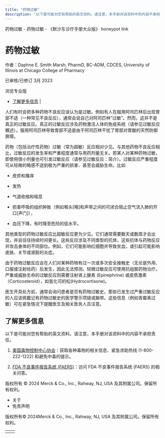 ```yaml
---
title: "药物过敏"
description: "以下是可能对您有帮助的英文资料。请注意，本手册对该资料中的内容不承担责任。"
---
```


﻿药物过敏 \- 药物过敏 \- 《默沙东诊疗手册大众版》 honeypot link

# 药物过敏

作者：Daphne E. Smith Marsh, PharmD, BC-ADM, CDCES, University of Illinois at Chicago College of Pharmacy

已审核/已修订 3月 2023

浏览专业版

- [了解更多信息](#了解更多信息_v53073927_zh) \|

人们有时会把多种药物不良反应误认为是过敏。例如有人在服用阿司匹林后出现胃部不适（一种常见不良反应），通常会说自己对阿司匹林“过敏”。然而，这并不是真正的过敏反应。真正的过敏反应涉及药物激活人体的免疫系统（请参见过敏反应概述）。服用阿司匹林导致胃部不适是由于阿司匹林干扰了胃部对胃酸的天然防御屏障。

药物（包括治疗性药物）过敏（常为超敏）反应相对少见。与其他药物不良反应相比，过敏反应的发生率和严重程度通常与用药剂量无关。若某人对某种药物过敏，即使用很小剂量也可引发过敏反应（请参见过敏反应：简介）。过敏反应严重程度可从轻微的略感不适到极为严重的损害、甚至会威胁生命。比如

- 皮疹和瘙痒

- 发热

- 气道收缩和喘息

- 损害呼吸的组织肿胀（例如喉头\[喉\]和声带之间的可闭合阻止空气流入肺的开口\[声门\]），

- 血压下降，有时降至危险的低水平。


其他类型的药物过敏反应比超敏反应更为少见。它们通常需要数天或数周才会出现，并且往往持续时间更长。这些反应涉及不同类型的抗体，这些抗体与药物反应并攻击身体的不同部位。例如，它们可能影响红细胞并导致贫血，或引起可能影响皮肤、关节或肾脏的炎症。

由于药物过敏反应会在人们对某种药物有过一次或多次安全接触史（无论是外用、口服或注射给药）后发生，因此无法预测。轻微过敏反应可使用抗组胺药物治疗。严重或威胁生命的过敏反应则需要注射肾上腺素 (Epinephrine) 或皮质激素（Corticosteroid），如氢化可的松(Hydrocortisone)。

医生开具处方前，通常会询问患者是否有药物过敏史。那些已发生过严重过敏反应的人应该佩戴记有药物过敏史的医学警示项链或腕带。这些信息（例如青霉素过敏）可在紧急情况下提醒医生及相关医务人员注意。

## 了解更多信息

以下是可能对您有帮助的英文资料。请注意，本手册对该资料中的内容不承担责任。

1. [美国毒物控制中心协会](http://www.aapcc.org/)：获取各种毒物的相关信息、紧急求助热线 (1-800-222-1222) 和避免中毒的提示。

2. [FDA 不良事件报告系统 (FAERS)](https://www.fda.gov/Drugs/GuidanceComplianceRegulatoryInformation/Surveillance/AdverseDrugEffects/default.htm)：访问 FDA 不良事件报告系统 (FAERS) 的相关问答。




版权所有 © 2024
Merck & Co., Inc., Rahway, NJ, USA 及其附属公司。保留所有权利。

- 关于
- 免责声明

版权所有© 2024Merck & Co., Inc., Rahway, NJ, USA 及其附属公司。保留所有权利。

|     |     |
| --- | --- |
|  |  |